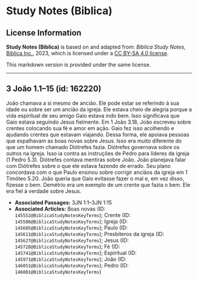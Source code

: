 # Study Notes (Biblica)

## License Information

**Study Notes (Biblica)** is based on and adapted from: _Biblica Study Notes_, [Biblica Inc.](https://www.biblica.com/), 2023, which is licensed under a [CC BY-SA 4.0 license](https://creativecommons.org/licenses/by-sa/4.0/legalcode.en).

This markdown version is provided under the same license.



--------------------------------

## 3 João 1.1–15 (id: 162220)

João chamava a si mesmo de ancião. Ele pode estar se referindo à sua idade ou sobre ser um ancião da igreja. Ele estava cheio de alegria porque a vida espiritual de seu amigo Gaio estava indo bem. Isso significava que Gaio estava seguindo Jesus fielmente. Em 1 João 3\.18, João escreveu sobre crentes colocando sua fé e amor em ação. Gaio fez isso acolhendo e ajudando crentes que estavam viajando. Dessa forma, ele apoiava pessoas que espalhavam as boas novas sobre Jesus. Isso era muito diferente do que um homem chamado Diótrefes fazia. Diótrefes governava sobre os outros na igreja. Isso ia contra as instruções de Pedro para líderes da igreja (1 Pedro 5\.3\). Diótrefes contava mentiras sobre João. João planejava falar com Diótrefes sobre o que ele estava fazendo de errado. Seu plano concordava com o que Paulo ensinou sobre corrigir anciãos da igreja em 1 Timóteo 5\.20\. João queria que Gaio evitasse fazer o mal e, em vez disso, fizesse o bem. Demétrio era um exemplo de um crente que fazia o bem. Ele era fiel à verdade sobre Jesus.

* **Associated Passages:** 3JN 1:1–3JN 1:15
* **Associated Articles:** Boas novas (ID: `145552@BiblicaStudyNotesKeyTerms`); Crente (ID: `145586@BiblicaStudyNotesKeyTerms`); Igreja (ID: `145605@BiblicaStudyNotesKeyTerms`); Paulo (ID: `145611@BiblicaStudyNotesKeyTerms`); Presbíteros da igreja (ID: `145627@BiblicaStudyNotesKeyTerms`); Jesus (ID: `145728@BiblicaStudyNotesKeyTerms`); Fé (ID: `145741@BiblicaStudyNotesKeyTerms`); Espiritual (ID: `145971@BiblicaStudyNotesKeyTerms`); João (ID: `146051@BiblicaStudyNotesKeyTerms`); Pedro (ID: `146081@BiblicaStudyNotesKeyTerms`)


